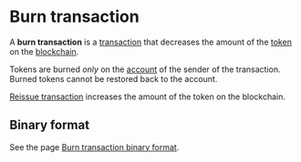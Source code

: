 # Burn transaction

A **burn transaction** is a [transaction](/en/blockchain/transaction.md) that decreases the amount of the [token](/en/blockchain/token.md) on the [blockchain](/en/blockchain/blockchain.md).

Tokens are burned _only_ on the [account](/en/blockchain/account.md) of the sender of the transaction. Burned tokens cannot be restored back to the account.

[Reissue transaction](/en/blockchain/transaction-type/reissue-transaction.md) increases the amount of the token on the blockchain.

## Binary format

See the page [Burn transaction binary format](/en/blockchain/binary-format/transaction-binary-format/burn-transaction-binary-format.md).
